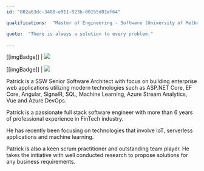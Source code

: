 ```yaml
---
id: "802a63dc-3480-e911-823b-00155d01ef64"

qualifications:  "Master of Engineering - Software (University of Melbourne)"

quote:  "There is always a solution to every problem."

---
```


[[imgBadge]]
| ![](../badges/Certification-Azure-Fundamentals.png)

[[imgBadge]]
| ![](../badges/Certification-Azure-Data-Engineer.png)

Patrick is a SSW Senior Software Architect with focus on building enterprise web applications utilizing modern technologies such as ASP.NET Core, EF Core, Angular, SignalR, SQL, Machine Learning, Azure Stream Analytics, Vue and Azure DevOps.

Patrick is a passionate full stack software engineer with more than 6 years of professional experience in FinTech industry. 

He has recently been focusing on technologies that involve IoT, serverless applications and machine learning. 

Patrick is also a keen scrum practitioner and outstanding team player. He takes the initiative with well conducted research to propose solutions for any business requirements.
